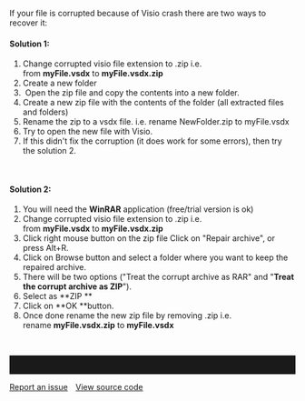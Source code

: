 If your file is corrupted because of Visio crash there are two ways to
recover it:

#### Solution 1:

1.  Change corrupted visio file extension to .zip i.e.
    from **myFile.vsdx** to **myFile.vsdx.zip** 
2.  Create a new folder
3.   Open the zip file and copy the contents into a new folder. 
4.  Create a new zip file with the contents of the folder (all extracted
    files and folders) 
5.  Rename the zip to a vsdx file. i.e. rename NewFolder.zip to
    myFile.vsdx 
6.  Try to open the new file with Visio. 
7.  If this didn't fix the corruption (it does work for some errors),
    then try the solution 2.

 

#### Solution 2:

1.  You will need the **WinRAR** application (free/trial version is ok) 
2.  Change corrupted visio file extension to .zip i.e.
    from **myFile.vsdx** to **myFile.vsdx.zip** 
3.  Click right mouse button on the zip file Click on "Repair archive",
    or press Alt+R.  
4.  Click on Browse button and select a folder where you want to keep
    the repaired archive.  
5.  There will be two options ("Treat the corrupt archive as RAR" and
    "**Treat the corrupt archive as ZIP**").  
6.  Select as **ZIP ** 
7.  Click on **OK **button. 
8.  Once done rename the new zip file by removing .zip i.e.
    rename **myFile.vsdx.zip** to **myFile.vsdx**

 

<hr style="padding-top:2rem" />
<a href="https://github.com/process4/docs/issues" target="_blank" class="bgw btn btn-primary btn-lg shadow-sm">Report an issue</a>
<a href="https://github.com/process4/docs" target="_blank" class="bgw btn btn-primary btn-lg shadow-sm" style="margin-left:10px;">View source code</a>